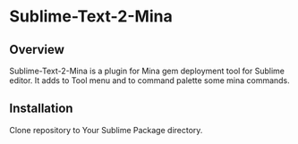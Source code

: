 Sublime-Text-2-Mina
===================

Overview
--------

Sublime-Text-2-Mina is a plugin for Mina gem deployment tool for Sublime editor. It adds to Tool menu and to command palette some mina commands.

Installation
------------

Clone repository to Your Sublime Package directory.
